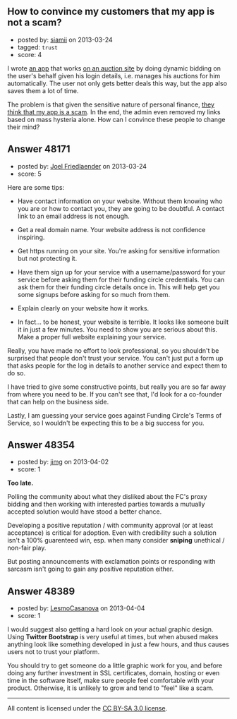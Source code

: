 ## How to convince my customers that my app is not a scam?

- posted by: [siamii](https://stackexchange.com/users/-1/10819-siamii) on 2013-03-24
- tagged: `trust`
- score: 4

I wrote [an app][1] that works [on an auction site][2] by doing dynamic bidding on the user's behalf given his login details, i.e. manages his auctions for him automatically. The user not only gets better deals this way, but the app also saves them a lot of time.

The problem is that given the sensitive nature of personal finance, [they think that my app is a scam][3]. In the end, the admin even removed my links based on mass hysteria alone. How can I convince these people to change their mind? 


  [1]: http://sitobi.herokuapp.com/bid/
  [2]: https://www.fundingcircle.com/
  [3]: http://www.fundingcircleforum.com/forum/index.php/topic,657.0.html



## Answer 48171

- posted by: [Joel Friedlaender](https://stackexchange.com/users/-1/5543-joel-friedlaender) on 2013-03-24
- score: 5

Here are some tips:

 - Have contact information on your website.  Without them knowing who you are or how to contact you, they are going to be doubtful.  A contact link to an email address is not enough.

 - Get a real domain name.  Your website address is not confidence inspiring.
 
 - Get https running on your site.  You're asking for sensitive information but not protecting it.

 - Have them sign up for your service with a username/password for your service before asking them for their funding circle credentials.  You can ask them for their funding circle details once in.  This will help get you some signups before asking for so much from them.

 - Explain clearly on your website how it works.

 - In fact... to be honest, your website is terrible. It looks like someone built it in just a few minutes.  You need to show you are serious about this.  Make a proper full website explaining your service.

Really, you have made no effort to look professional, so you shouldn't be surprised that people don't trust your service.  You can't just put a form up that asks people for the log in details to another service and expect them to do so.

I have tried to give some constructive points, but really you are so far away from where you need to be.  If you can't see that, I'd look for a co-founder that can help on the business side.

Lastly, I am guessing your service goes against Funding Circle's Terms of Service, so I wouldn't be expecting this to be a big success for you.


## Answer 48354

- posted by: [jimg](https://stackexchange.com/users/-1/2380-jimg) on 2013-04-02
- score: 1

**Too late.**

Polling the community about what they disliked about the FC's proxy bidding and then working with interested parties towards a mutually accepted solution would have stood a better chance. 

Developing a positive reputation / with community approval (or at least acceptance) is critical for adoption. Even with credibility such a solution isn't a 100% guarenteed win, esp. when many consider **sniping** unethical / non-fair play. 

But posting announcements with exclamation points or responding with sarcasm isn't going to gain any positive reputation either.  


## Answer 48389

- posted by: [LesmoCasanova](https://stackexchange.com/users/-1/25750-lesmocasanova) on 2013-04-04
- score: 1

I would suggest also getting a hard look on your actual graphic design. Using **Twitter Bootstrap** is very useful at times, but when abused makes anything look like something developed in just a few hours, and thus causes users not to trust your platform.

You should try to get someone do a little graphic work for you, and before doing any further investment in SSL certificates, domain, hosting or even time in the software itself, make sure people feel comfortable with your product. Otherwise, it is unlikely to grow and tend to "feel" like a scam.



---

All content is licensed under the [CC BY-SA 3.0 license](https://creativecommons.org/licenses/by-sa/3.0/).
